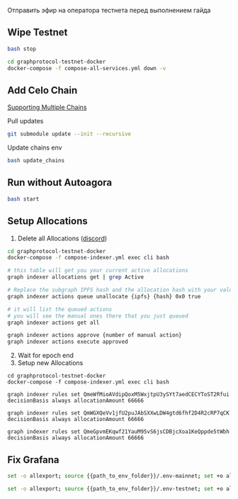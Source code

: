 Отправить эфир на оператора тестнета перед выполнением гайда

## Wipe Testnet
```bash
bash stop

cd graphprotocol-testnet-docker
docker-compose -f compose-all-services.yml down -v
```

## Add Celo Chain
[Supporting Multiple Chains](https://github.com/StakeSquid/graphprotocol-testnet-docker/blob/master/docs/getting-started.md#supporting-multiple-chains)

Pull updates
```bash
git submodule update --init --recursive
```

Update chains env
```bash
bash update_chains
```

## Run without Autoagora
```bash
bash start
```
## Setup Allocations
1. Delete all Allocations ([discord](https://discord.com/channels/438038660412342282/807005869836861461/1065609092732825611))
```bash
cd graphprotocol-testnet-docker
docker-compose -f compose-indexer.yml exec cli bash

# this table will get you your current active allocations
graph indexer allocations get | grep Active

# Replace the subgraph IPFS hash and the allocation hash with your values
graph indexer actions queue unallocate {ipfs} {hash} 0x0 true

# it will list the queued actions
# you will see the manual ones there that you just queued
graph indexer actions get all

graph indexer actions approve {number of manual action}
graph indexer actions execute approved
```
2. Wait for epoch end
3. Setup new Allocations
```
cd graphprotocol-testnet-docker
docker-compose -f compose-indexer.yml exec cli bash

graph indexer rules set QmeWfMioAVdipQoxM5WxjtpU3ySYt7aedCECYToST2Rfui decisionBasis always allocationAmount 66666

graph indexer rules set QmWGXQeVv1jfU2puJAbSXXwLDW4gtd6fhf2D4R2cRP7qCK decisionBasis always allocationAmount 66666

graph indexer rules set QmeGpvmEKqwf21YauM95vS6jsCDBjcXoa1KeQppde5tWbh decisionBasis always allocationAmount 66666
```

## Fix Grafana
```bash
set -o allexport; source {{path_to_env_folder}}/.env-mainnet; set +o allexport; docker exec -it graphprotocol-mainnet-docker_postgres_1 psql "-U" ${DB_USER} ${GRAPH_NODE_DB_NAME} "-c" "refresh materialized view info.subgraph_sizes;"
```
```bash
set -o allexport; source {{path_to_env_folder}}/.env-testnet; set +o allexport; docker exec -it graphprotocol-testnet-docker_postgres_1 psql "-U" ${DB_USER} ${GRAPH_NODE_DB_NAME} "-c" "refresh materialized view info.subgraph_sizes;"
```
